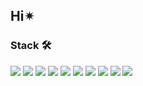 ## Hi✴︎
### Stack 🛠️
<img src="https://img.shields.io/badge/figma-%23F24E1E.svg?&style=for-the-badge&logo=figma&logoColor=white" />   <img src="https://img.shields.io/badge/html5-%23E34F26.svg?&style=for-the-badge&logo=html5&logoColor=white" />   <img src="https://img.shields.io/badge/css3-%231572B6.svg?&style=for-the-badge&logo=css3&logoColor=white" />   <img src="https://img.shields.io/badge/sass-%23CC6699.svg?&style=for-the-badge&logo=sass&logoColor=white" />   <img src="https://img.shields.io/badge/javascript-%23F7DF1E.svg?&style=for-the-badge&logo=javascript&logoColor=black" />   <img src="https://img.shields.io/badge/react-%2361DAFB.svg?&style=for-the-badge&logo=react&logoColor=black" />   	<img src="https://img.shields.io/badge/typescript-3178C6?style=for-the-badge&logo=typescript&logoColor=white">   <img src="https://img.shields.io/badge/styled--components-%23DB7093.svg?&style=for-the-badge&logo=styled-components&logoColor=white" />   <img src="https://img.shields.io/badge/firebase-%23FFCA28.svg?&style=for-the-badge&logo=firebase&logoColor=black" />   <img src="https://img.shields.io/badge/netlify-%2300C7B7.svg?&style=for-the-badge&logo=netlify&logoColor=white" />
